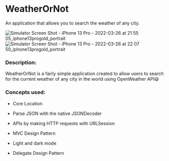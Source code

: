 # WeatherOrNot
An application that allows you to search the weather of any city.

![Simulator Screen Shot - iPhone 13 Pro - 2022-03-26 at 21 55 05_iphone13progold_portrait](https://user-images.githubusercontent.com/66289171/160336452-746fdadc-3642-406e-9b48-f808c0d40366.png)
![Simulator Screen Shot - iPhone 13 Pro - 2022-03-26 at 22 07 50_iphone13progold_portrait](https://user-images.githubusercontent.com/66289171/160336245-c8f9c5fb-ba5b-4b76-943d-354e1fe9ef66.png)




### Description:

WeatherOrNot is a fairly simple application created to allow users to search for the current weather of any city in the world using OpenWeather API😃

### Concepts used:

- Core Location
- Parse JSON with the native JSONDecoder
- APIs by making HTTP requests with URLSession
- MVC Design Pattern
- Light and dark mode

- Delegate Design Pattern 

